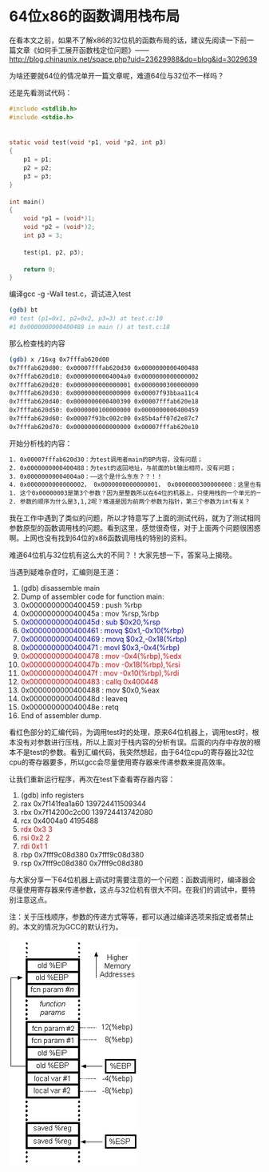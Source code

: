 # 64位x86的函数调用栈布局


在看本文之前，如果不了解x86的32位机的函数布局的话，建议先阅读一下前一篇文章《如何手工展开函数栈定位问题》—— http://blog.chinaunix.net/space.php?uid=23629988&do=blog&id=3029639

为啥还要就64位的情况单开一篇文章呢，难道64位与32位不一样吗？


还是先看测试代码：

```c
#include <stdlib.h>
#include <stdio.h>


static void test(void *p1, void *p2, int p3)
{
    p1 = p1;
    p2 = p2;
    p3 = p3;
}

int main()
{
    void *p1 = (void*)1;
    void *p2 = (void*)2;
    int p3 = 3;

    test(p1, p2, p3);

    return 0;
}
```


编译gcc -g -Wall test.c，调试进入test

```sh
(gdb) bt
#0 test (p1=0x1, p2=0x2, p3=3) at test.c:10
#1 0x0000000000400488 in main () at test.c:18
```

那么检查栈的内容

```sh
(gdb) x /16xg 0x7fffab620d00
0x7fffab620d00: 0x00007fffab620d30 0x0000000000400488
0x7fffab620d10: 0x00000000004004a0 0x0000000000000002
0x7fffab620d20: 0x0000000000000001 0x0000000300000000
0x7fffab620d30: 0x0000000000000000 0x00007f93bbaa11c4
0x7fffab620d40: 0x0000000000400390 0x00007fffab620e18
0x7fffab620d50: 0x0000000100000000 0x0000000000400459
0x7fffab620d60: 0x00007f93bc002c00 0x85b4aff07d2e87c7
0x7fffab620d70: 0x0000000000000000 0x00007fffab620e10
```

开始分析栈的内容：

```sh
1. 0x00007fffab620d30：为test调用者main的BP内容，没有问题；
2. 0x0000000000400488：为test的返回地址，与前面的bt输出相符，没有问题；
3. 0x00000000004004a0：——这个是什么东东？？！！
4. 0x0000000000000002， 0x0000000000000001， 0x0000000300000000：这里也有不少疑问啊？！
1. 这个0x00000003是第3个参数？因为是整数所以在64位的机器上，只使用栈的一个单元的一半空间？
2. 参数的顺序为什么是3,1,2呢？难道是因为前两个参数为指针，第三个参数为int有关？
```

我在工作中遇到了类似的问题，所以才特意写了上面的测试代码，就为了测试相同参数原型的函数调用栈的问题。看到这里，感觉很奇怪，对于上面两个问题很困惑啊。上网也没有找到64位的x86函数调用栈的特别的资料。


难道64位机与32位机有这么大的不同？！大家先想一下，答案马上揭晓。

当遇到疑难杂症时，汇编则是王道：


<div id="codeText" class="codeText" style="width: 645px; "><ol start="1" class="dp-css"><li>(gdb) disassemble main</li><li>Dump of assembler code for function main:</li><li>0x0000000000400459 <main+0>: push %rbp</main+0></li><li>0x000000000040045a <main+1>: mov %rsp,%rbp</main+1></li><li><font class="Apple-style-span" color="#0000f0">0x000000000040045d <main+4>: sub $0x20,%rsp</main+4></font></li><li><font class="Apple-style-span" color="#0000f0">0x0000000000400461 <main+8>: movq $0x1,-0x10(%rbp)</main+8></font></li><li><font class="Apple-style-span" color="#0000f0">0x0000000000400469 <main+16>: movq $0x2,-0x18(%rbp)</main+16></font></li><li><font class="Apple-style-span" color="#0000f0">0x0000000000400471 <main+24>: movl $0x3,-0x4(%rbp)</main+24></font></li><li><font class="Apple-style-span" color="#f00000">0x0000000000400478 <main+31>: mov -0x4(%rbp),%edx</main+31></font></li><li><font class="Apple-style-span" color="#f00000">0x000000000040047b <main+34>: mov -0x18(%rbp),%rsi</main+34></font></li><li><font class="Apple-style-span" color="#f00000">0x000000000040047f <main+38>: mov -0x10(%rbp),%rdi</main+38></font></li><li><font class="Apple-style-span" color="#f00000">0x0000000000400483 <main+42>: callq 0x400448 <test></test></main+42></font></li><li>0x0000000000400488 <main+47>: mov $0x0,%eax</main+47></li><li>0x000000000040048d <main+52>: leaveq</main+52></li><li>0x000000000040048e <main+53>: retq</main+53></li><li>End of assembler dump.</li></ol></div>

看红色部分的汇编代码，为调用test时的处理，原来64位机器上，调用test时，根本没有对参数进行压栈，所以上面对于栈内容的分析有误。后面的内存中存放的根本不是test的参数。看到汇编代码，我突然想起，由于64位cpu的寄存器比32位cpu的寄存器要多，所以gcc会尽量使用寄存器来传递参数来提高效率。

让我们重新运行程序，再次在test下查看寄存器内容：

<ol start="1" class="dp-css"><li>(gdb) info registers</li><li>rax 0x7f141fea1a60 139724411509344</li><li>rbx 0x7f14200c2c00 139724413742080</li><li>rcx 0x4004a0 4195488</li><li><font class="Apple-style-span" color="#f00000">rdx 0x3 3</font></li><li><font class="Apple-style-span" color="#f00000">rsi 0x2 2</font></li><li><font class="Apple-style-span" color="#f00000">rdi 0x1 1</font></li><li>rbp 0x7fff9c08d380 0x7fff9c08d380</li><li>rsp 0x7fff9c08d380 0x7fff9c08d380</li></ol>


与大家分享一下64位机器上调试时需要注意的一个问题：函数调用时，编译器会尽量使用寄存器来传递参数，这点与32位机有很大不同。在我们的调试中，要特别注意这点。


注：关于压栈顺序，参数的传递方式等等，都可以通过编译选项来指定或者禁止的。本文的情况为GCC的默认行为。


![](./images/23629988_1322490468QN79.gif)

